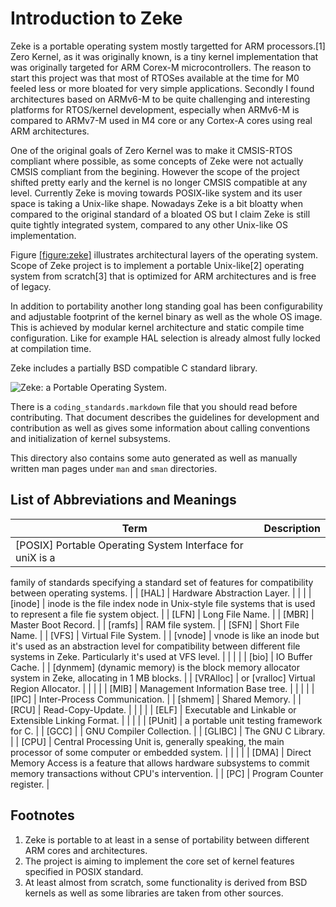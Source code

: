 Introduction to Zeke
====================

Zeke is a portable operating system mostly targetted for ARM
processors.\[1\] Zero Kernel, as it was originally known, is a tiny
kernel implementation that was originally targeted for ARM Corex-M
microcontrollers. The reason to start this project was that most of
RTOSes available at the time for M0 feeled less or more bloated for very
simple applications. Secondly I found architectures based on ARMv6-M to
be quite challenging and interesting platforms for RTOS/kernel
development, especially when ARMv6-M is compared to ARMv7-M used in M4
core or any Cortex-A cores using real ARM architectures.

One of the original goals of Zero Kernel was to make it CMSIS-RTOS
compliant where possible, as some concepts of Zeke were not actually
CMSIS compliant from the begining. However the scope of the project
shifted pretty early and the kernel is no longer CMSIS compatible at any
level. Currently Zeke is moving towards POSIX-like system and its user
space is taking a Unix-like shape. Nowadays Zeke is a bit bloatty when
compared to the original standard of a bloated OS but I claim Zeke is
still quite tightly integrated system, compared to any other Unix-like
OS implementation.

Figure [\[figure:zeke\]](#figure:zeke) illustrates architectural layers
of the operating system. Scope of Zeke project is to implement a
portable Unix-like\[2\] operating system from scratch\[3\] that is
optimized for ARM architectures and is free of legacy.

In addition to portability another long standing goal has been
configurability and adjustable footprint of the kernel binary as well as
the whole OS image. This is achieved by modular kernel architecture and
static compile time configuration. Like for example
<span data-acronym-label="HAL" data-acronym-form="singular+short">HAL</span>
selection is already almost fully locked at compilation time.

Zeke includes a partially BSD compatible C standard library.

![Zeke: a Portable Operating
System.<span label="figure:zeke"></span>](pics/zeke.svg)

There is a `coding_standards.markdown` file that you should read before
contributing. That document describes the guidelines for development and
contribution as well as gives some information about calling conventions and
initialization of kernel subsystems.

This directory also contains some auto generated as well as
manually written man pages under `man` and `sman` directories.

List of Abbreviations and Meanings
----------------------------------

| Term      | Description                                                   |
|-----------|---------------------------------------------------------------|
| \[POSIX\] <span>Portable Operating System Interface for uniX</span> is a
family of standards specifying a standard set of features for
compatibility between operating systems.                                    |
| \[HAL\]   | <span>Hardware Abstraction Layer</span>.
|           |                                                               |
| \[inode\] | <span>inode</span> is the file index node in Unix-style file
systems that is used to represent a file fie system object.                 |
| \[LFN\]   | <span>Long File Name</span>.                                  |
| \[MBR\]   | <span>Master Boot Record</span>.                              |
| \[ramfs\] | <span>RAM file system</span>.                                 |
| \[SFN\]   |  <span>Short File Name</span>.                                |
| \[VFS\]   | <span>Virtual File System</span>.                             |
| \[vnode\] | <span>vnode</span> is like an inode but it's used as an
abstraction level for compatibility between different file systems in Zeke.
Particularly it's used at VFS level.                                        |
|           |                                                               |
| \[bio\]   | <span>IO Buffer Cache</span>.                                 |
| \[dynmem\] (<span>dynamic memory</span>) is the block memory allocator
system in Zeke, allocating in 1 MB blocks.                                  |
| \[VRAlloc\] | or \[vralloc] <span>Virtual Region Allocator</span>.        |
|           |                                                               |
| \[MIB\]   | <span>Management Information Base</span> tree.                |
|           |                                                               |
| \[IPC\]   | </span>Inter-Process Communication</span>.                    |
| \[shmem\] | <span>Shared Memory</span>.                                   |
| \[RCU\]   | <span>Read-Copy-Update</span>.                                |
|           |                                                               |
| \[ELF\]   | <span>Executable and Linkable or Extensible Linking
Format</span>.                                                              |
|           |                                                               |
| \[PUnit\] | a portable unit testing framework for C.                      |
| \[GCC\] | | GNU Compiler Collection.                                      |
| \[GLIBC\] | The GNU C Library.                                            |
| \[CPU\]   | <span>Central Processing Unit</span> is, generally speaking,
the main processor of some computer or embedded system.                     |
|           |                                                               |
| \[DMA\]   | <span>Direct Memory Access</span> is a feature that allows
hardware subsystems to commit memory transactions without CPU's
intervention.                                                               |
| \[PC\]    | <span>Program Counter</span> register.                        |

Footnotes
---------

1.  Zeke is portable to at least in a sense of portability between
    different ARM cores and architectures.
2.  The project is aiming to implement the core set of kernel features
    specified in
    <span data-acronym-label="POSIX" data-acronym-form="singular+short">POSIX</span>
    standard.
3.  At least almost from scratch, some functionality is derived from BSD
    kernels as well as some libraries are taken from other sources.
